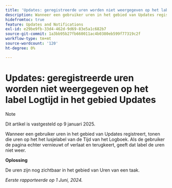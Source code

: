 ```yaml
---
title: 'Updates: geregistreerde uren worden niet weergegeven op het label Logtijd in het gebied Updates'
description: Wanneer een gebruiker uren in het gebied van Updates registreert, tonen die uren op het het lusjelabel van de Tijd van het Logboek. Als de gebruiker de pagina echter vernieuwt of verlaat en terugkeert, geeft dat label de uren niet weer.
hidefromtoc: true
feature: Updates and Notifications
exl-id: e29be9fb-33d4-462d-9d69-83e5a1c682b7
source-git-commit: 1a3bb95b27fb660011ac4b0380eb599f77319c2f
workflow-type: tm+mt
source-wordcount: '120'
ht-degree: 0%

---
```


# Updates: geregistreerde uren worden niet weergegeven op het label Logtijd in het gebied Updates

>[!NOTE]
>
>Dit artikel is vastgesteld op 9 januari 2025.

Wanneer een gebruiker uren in het gebied van Updates registreert, tonen die uren op het het lusjelabel van de Tijd van het Logboek. Als de gebruiker de pagina echter vernieuwt of verlaat en terugkeert, geeft dat label de uren niet weer.

**Oplossing**

De uren zijn nog zichtbaar in het gebied van Uren van een taak.

_Eerste rapporteerde op 1 Juni, 2024._
